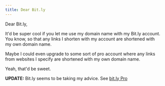 ```yaml
---
title: Dear Bit.ly
---
```

Dear Bit.ly,

It'd be super cool if you let me use my domain name with my Bit.ly account. You know, so that any links I shorten with my account are shortened with my own domain name.

Maybe I could even upgrade to some sort of pro account where any links from websites I specify are shortened with my own domain name.

Yeah, that'd be sweet.

**UPDATE:** Bit.ly seems to be taking my advice. See [bit.ly Pro](http://blog.bit.ly/post/356400453/bit-ly-pro-open-beta-and-enterprise-service "bit.ly Pro: Open Beta and Enterprise Service")
